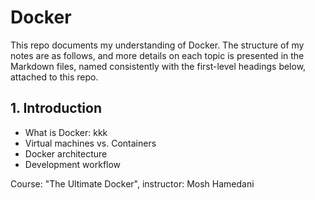 # Docker

This repo documents my understanding of Docker. The structure of my notes are as follows, and more details on each topic is presented in the Markdown files, named consistently with the first-level headings below, attached to this repo.

## 1. Introduction

+ What is Docker:
kkk 
+ Virtual machines vs. Containers
+ Docker architecture
+ Development workflow


Course: "The Ultimate Docker", instructor: Mosh Hamedani

